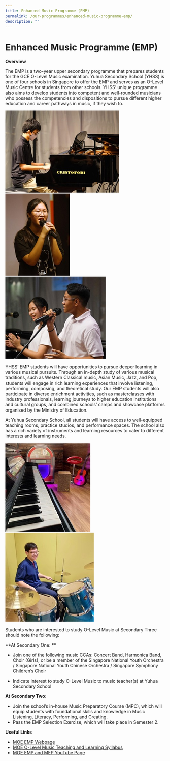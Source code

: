 ```yaml
---
title: Enhanced Music Programme (EMP)
permalink: /our-programmes/enhanced-music-programme-emp/
description: ""
---
```

# **Enhanced Music Programme (EMP)**

 
**Overview**

The EMP is a two-year upper secondary programme that prepares students for the GCE O-Level Music examination. Yuhua Secondary School (YHSS) is one of four schools in Singapore to offer the EMP and serves as an O-Level Music Centre for students from other schools. YHSS’ unique programme also aims to develop students into competent and well-rounded musicians who possess the competencies and dispositions to pursue different higher education and career pathways in music, if they wish to.

![](/images/apicture1.jpg) ![](/images/aapicture2.jpg) ![](/images/aapicture3.jpg)

YHSS’ EMP students will have opportunities to pursue deeper learning in various musical pursuits. Through an in-depth study of various musical traditions, such as Western Classical music, Asian Music, Jazz, and Pop, students will engage in rich learning experiences that involve listening, performing, composing, and theoretical study. Our EMP students will also participate in diverse enrichment activities, such as masterclasses with industry professionals, learning journeys to higher education institutions and cultural groups, and combined schools’ camps and showcase platforms organised by the Ministry of Education.

At Yuhua Secondary School, all students will have access to well-equipped teaching rooms, practice studios, and performance spaces. The school also has a rich variety of instruments and learning resources to cater to different interests and learning needs.

![](/images/aapicture4.jpg)
![](/images/aapicture5.jpg)

Students who are interested to study O-Level Music at Secondary Three should note the following:

**At Secondary One:
**
* Join one of the following music CCAs: Concert Band, Harmonica Band, Choir (Girls), or be a member of the Singapore National Youth Orchestra / Singapore National Youth Chinese Orchestra / Singapore Symphony Children’s Choir

* Indicate interest to study O-Level Music to music teacher(s) at Yuhua Secondary School

**At Secondary Two:**
* Join the school’s in-house Music Preparatory Course (MPC), which will equip students with foundational skills and knowledge in Music Listening, Literacy, Performing, and Creating. 
* Pass the EMP Selection Exercise, which will take place in Semester 2. 

**Useful Links**
* [MOE EMP Webpage](https://www.moe.gov.sg/education-in-sg/our-programmes/emp-sec)
* [MOE O-Level Music Teaching and Learning Syllabus](http://go.gov.sg/olmsyllabus)
* [MOE EMP and MEP YouTube Page](http://go.gov.sg/empmepyoutubepage)
